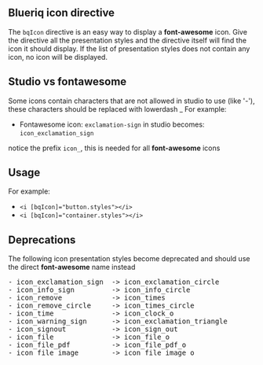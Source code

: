 ## Blueriq icon directive
The `bqIcon` directive is an easy way to display a **font-awesome** icon.
Give the directive all the presentation styles and the directive itself will find the icon it should display.
If the list of presentation styles does not contain any icon, no icon will be displayed.


## Studio vs fontawesome
Some icons contain characters that are not allowed in studio to use (like '-'), these characters should be replaced with lowerdash _
For example:

- Fontawesome icon: `exclamation-sign` in studio becomes: `icon_exclamation_sign` 

notice the prefix `icon_`, this is needed for all **font-awesome** icons

## Usage
For example:  
- `<i [bqIcon]="button.styles"></i>`  
- `<i [bqIcon]="container.styles"></i>`


## Deprecations
The following icon presentation styles become deprecated and should use the direct **font-awesome** name instead
<pre>
- icon_exclamation_sign  -> icon_exclamation_circle
- icon_info_sign         -> icon_info_circle
- icon_remove            -> icon_times
- icon_remove_circle     -> icon_times_circle
- icon_time              -> icon_clock_o
- icon_warning_sign      -> icon_exclamation_triangle
- icon_signout           -> icon_sign_out
- icon_file              -> icon_file_o
- icon_file_pdf          -> icon_file_pdf_o
- icon_file_image        -> icon_file_image_o
</pre>
